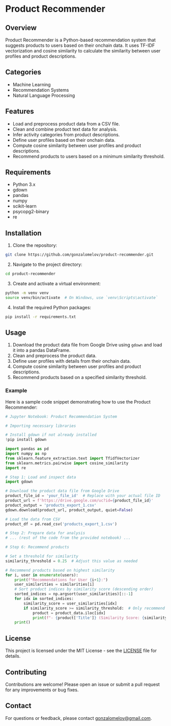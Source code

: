 
# Product Recommender

## Overview

Product Recommender is a Python-based recommendation system that suggests products to users based on their onchain data. It uses TF-IDF vectorization and cosine similarity to calculate the similarity between user profiles and product descriptions.

## Categories

- Machine Learning
- Recommendation Systems
- Natural Language Processing

## Features

- Load and preprocess product data from a CSV file.
- Clean and combine product text data for analysis.
- Infer activity categories from product descriptions.
- Define user profiles based on their onchain data.
- Compute cosine similarity between user profiles and product descriptions.
- Recommend products to users based on a minimum similarity threshold.

## Requirements

- Python 3.x
- gdown
- pandas
- numpy
- scikit-learn
- psycopg2-binary
- re

## Installation

1. Clone the repository:

```bash
git clone https://github.com/gonzalomelov/product-recommender.git
```

2. Navigate to the project directory:

```bash
cd product-recommender
```

3. Create and activate a virtual environment:

```bash
python -m venv venv
source venv/bin/activate  # On Windows, use `venv\Scripts\activate`
```

4. Install the required Python packages:

```bash
pip install -r requirements.txt
```

## Usage

1. Download the product data file from Google Drive using `gdown` and load it into a pandas DataFrame.
2. Clean and preprocess the product data.
3. Define user profiles with details from their onchain data.
4. Compute cosine similarity between user profiles and product descriptions.
5. Recommend products based on a specified similarity threshold.

### Example

Here is a sample code snippet demonstrating how to use the Product Recommender:

```python
# Jupyter Notebook: Product Recommendation System

# Importing necessary libraries

# Install gdown if not already installed
!pip install gdown

import pandas as pd
import numpy as np
from sklearn.feature_extraction.text import TfidfVectorizer
from sklearn.metrics.pairwise import cosine_similarity
import re

# Step 1: Load and inspect data
import gdown

# Download the product data file from Google Drive
product_file_id = 'your_file_id'  # Replace with your actual file ID
product_url = f'https://drive.google.com/uc?id={product_file_id}'
product_output = 'products_export_1.csv'
gdown.download(product_url, product_output, quiet=False)

# Load the data from CSV
product_df = pd.read_csv('products_export_1.csv')

# Step 2: Prepare data for analysis
# ... (rest of the code from the provided notebook) ...

# Step 6: Recommend products

# Set a threshold for similarity
similarity_threshold = 0.25  # Adjust this value as needed

# Recommend products based on highest similarity
for i, user in enumerate(users):
    print(f"Recommendations for User {i+1}:")
    user_similarities = similarities[i]
    # Sort product indices by similarity score (descending order)
    sorted_indices = np.argsort(user_similarities)[::-1]
    for idx in sorted_indices:
        similarity_score = user_similarities[idx]
        if similarity_score >= similarity_threshold:  # Only recommend if above threshold
            product = product_data.iloc[idx]
            print(f"- {product['Title']} (Similarity Score: {similarity_score:.2f})")
    print()
```

## License

This project is licensed under the MIT License - see the [LICENSE](https://github.com/gonzalomelov/product-recommender/blob/main/LICENSE) file for details.

## Contributing

Contributions are welcome! Please open an issue or submit a pull request for any improvements or bug fixes.

## Contact

For questions or feedback, please contact [gonzalomelov@gmail.com](mailto:gonzalomelov@gmail.com).
